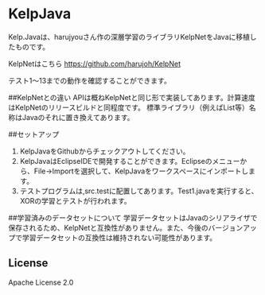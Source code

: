 # KelpJava
Kelp.Javaは、harujyouさん作の深層学習のライブラリKelpNetをJavaに移植したものです。

KelpNetはこちら https://github.com/harujoh/KelpNet

テスト1～13までの動作を確認することができます。

##KelpNetとの違い
APIは概ねKelpNetと同じ形で実装してあります。計算速度はKelpNetのリリースビルドと同程度です。
標準ライブラリ（例えばList等）名称はJavaのそれに置き換えてあります。

##セットアップ
1. KelpJavaをGithubからチェックアウトしてください。
2. KelpJavaはEclipseIDEで開発することができます。Eclipseのメニューから、File→Importを選択して、KelpJavaをワークスペースにインポートします。
2. テストプログラムは,src.testに配置してあります。Test1.javaを実行すると、XORの学習とテストが行われます。

##学習済みのデータセットについて
学習データセットはJavaのシリアライザで保存されるため、KelpNetと互換性がありません。また、今後のバージョンアップで学習データセットの互換性は維持されない可能性があります。



## License
Apache License 2.0
